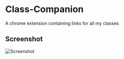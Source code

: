 # Class-Companion
A chrome extension containing links for all my classes

## Screenshot
![Screenshot](https://user-images.githubusercontent.com/69766210/130738494-7006e794-e82d-407e-8ade-05385e106969.png)
